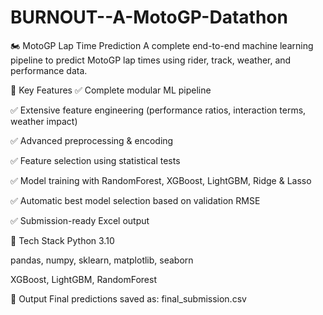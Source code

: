 # BURNOUT--A-MotoGP-Datathon
🏍️ MotoGP Lap Time Prediction
A complete end-to-end machine learning pipeline to predict MotoGP lap times using rider, track, weather, and performance data.

📌 Key Features
✅ Complete modular ML pipeline

✅ Extensive feature engineering (performance ratios, interaction terms, weather impact)

✅ Advanced preprocessing & encoding

✅ Feature selection using statistical tests

✅ Model training with RandomForest, XGBoost, LightGBM, Ridge & Lasso

✅ Automatic best model selection based on validation RMSE

✅ Submission-ready Excel output

🚀 Tech Stack
Python 3.10

pandas, numpy, sklearn, matplotlib, seaborn

XGBoost, LightGBM, RandomForest

📂 Output
Final predictions saved as:
final_submission.csv
